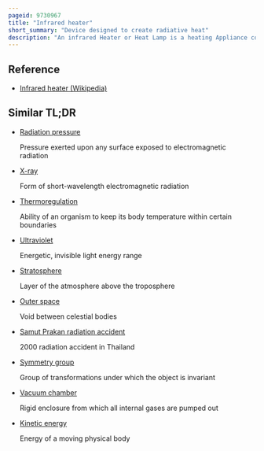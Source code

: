 ```yaml
---
pageid: 9730967
title: "Infrared heater"
short_summary: "Device designed to create radiative heat"
description: "An infrared Heater or Heat Lamp is a heating Appliance containing a high Temperature Emitter that sends electromagnetic Radiation to a Cooler Object. Depending on the Temperature of the Emitter the Wavelength of the Peak of infrared Radiation ranges from 750nm to 1mm. No Contact between the Emitter and the cool Object is necessary for Energy Transfer. Infra-red Heaters can operate in Vacuum or in atmosphere."
---
```


## Reference

- [Infrared heater (Wikipedia)](https://en.wikipedia.org/?curid=9730967)

## Similar TL;DR

- [Radiation pressure](/tldr/en/radiation-pressure)

  Pressure exerted upon any surface exposed to electromagnetic radiation

- [X-ray](/tldr/en/x-ray)

  Form of short-wavelength electromagnetic radiation

- [Thermoregulation](/tldr/en/thermoregulation)

  Ability of an organism to keep its body temperature within certain boundaries

- [Ultraviolet](/tldr/en/ultraviolet)

  Energetic, invisible light energy range

- [Stratosphere](/tldr/en/stratosphere)

  Layer of the atmosphere above the troposphere

- [Outer space](/tldr/en/outer-space)

  Void between celestial bodies

- [Samut Prakan radiation accident](/tldr/en/samut-prakan-radiation-accident)

  2000 radiation accident in Thailand

- [Symmetry group](/tldr/en/symmetry-group)

  Group of transformations under which the object is invariant

- [Vacuum chamber](/tldr/en/vacuum-chamber)

  Rigid enclosure from which all internal gases are pumped out

- [Kinetic energy](/tldr/en/kinetic-energy)

  Energy of a moving physical body
